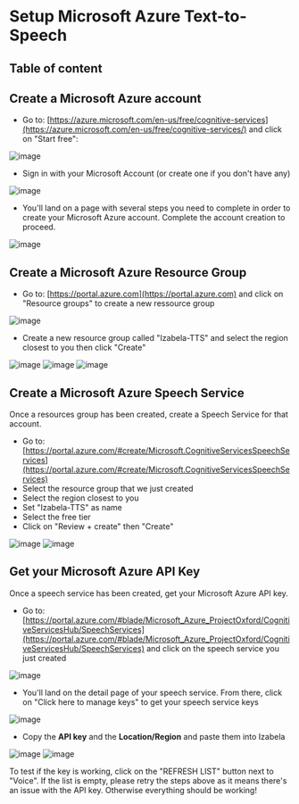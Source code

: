 # Setup Microsoft Azure Text-to-Speech

## Table of content

## Create a Microsoft Azure account
* Go to: [https://azure.microsoft.com/en-us/free/cognitive-services](https://azure.microsoft.com/en-us/free/cognitive-services/) and click on "Start free":

![image](https://user-images.githubusercontent.com/15323067/142037871-710efc74-9753-4fba-8aaa-8a2663e04f4d.png)

* Sign in with your Microsoft Account (or create one if you don't have any)

![image](https://user-images.githubusercontent.com/15323067/142038766-ffbd777c-f420-4413-9b94-41ae6c282774.png)

* You'll land on a page with several steps you need to complete in order to create your Microsoft Azure account. Complete the account creation to proceed.

![image](https://user-images.githubusercontent.com/15323067/142039140-446b1e9f-e357-4a15-a341-416eafb799a7.png)

## Create a Microsoft Azure Resource Group
* Go to: [https://portal.azure.com](https://portal.azure.com) and click on "Resource groups" to create a new ressource group

![image](https://user-images.githubusercontent.com/15323067/142041781-8335c57f-4bec-42f3-bc99-ffba9f104312.png)

* Create a new resource group called "Izabela-TTS" and select the region closest to you then click "Create"

![image](https://user-images.githubusercontent.com/15323067/142042251-47b773cf-e749-4dd8-81ef-4bc0a0b8d66e.png)
![image](https://user-images.githubusercontent.com/15323067/142043574-8ea43ae0-e71e-40a0-be9e-0c40cf1af172.png)
![image](https://user-images.githubusercontent.com/15323067/142043922-cc2b17eb-c230-4e5f-bbe0-6ee81848fe4c.png)

## Create a Microsoft Azure Speech Service
Once a resources group has been created, create a Speech Service for that account.
* Go to: [https://portal.azure.com/#create/Microsoft.CognitiveServicesSpeechServices](https://portal.azure.com/#create/Microsoft.CognitiveServicesSpeechServices)
* Select the resource group that we just created
* Select the region closest to you
* Set "Izabela-TTS" as name
* Select the free tier
* Click on "Review + create" then "Create"

![image](https://user-images.githubusercontent.com/15323067/142045949-068d849c-1426-49f6-96f1-5089facb54db.png)
![image](https://user-images.githubusercontent.com/15323067/142046182-fc55b430-70de-4b1c-bf22-acc7fa92e2c1.png)


## Get your Microsoft Azure API Key
Once a speech service has been created, get your Microsoft Azure API key.
* Go to: [https://portal.azure.com/#blade/Microsoft_Azure_ProjectOxford/CognitiveServicesHub/SpeechServices](https://portal.azure.com/#blade/Microsoft_Azure_ProjectOxford/CognitiveServicesHub/SpeechServices) and click on the speech service you just created

![image](https://user-images.githubusercontent.com/15323067/142048692-3f52942c-9ca1-4363-ab32-85c606f0dc20.png)

* You'll land on the detail page of your speech service. From there, click on "Click here to manage keys" to get your speech service keys

![image](https://user-images.githubusercontent.com/15323067/142050150-493f3291-59f2-46f4-ba94-805d8a72316d.png)

* Copy the **API key** and the **Location/Region** and paste them into Izabela

![image](https://user-images.githubusercontent.com/15323067/142050443-2d09c421-5a0e-40f9-8c14-679dc41b9d2a.png)
![image](https://user-images.githubusercontent.com/15323067/142050579-12c9c590-21d6-47d7-b8f2-59bb7866d6c2.png)

To test if the key is working, click on the "REFRESH LIST" button next to "Voice". If the list is empty, please retry the steps above as it means there's an issue with the API key. Otherwise everything should be working!

